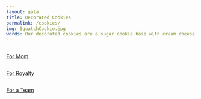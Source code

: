 ```yaml
---
layout: gala
title: Decorated Cookies
permalink: /cookies/
img: SquatchCookie.jpg
words: Our decorated cookies are a sugar cookie base with cream cheese icing. Pricing starts at $25.00 for a dozen and they make a great addition to any event. See the examples below.
---
```



<div class="row row-border">
   <a href="{{site.baseurl}}/img/MotherCookie.jpg">
    	<div class="four columns news-piece news-piece-2 border" style="background-image: url({{site.baseurl}}/img/MotherCookie.jpg);">
    	<p class="news-title">For Mom</p>
   		</div>
   </a>

   <a href="{{site.baseurl}}/img/RoyalCookie.jpg">
    	<div class="four columns news-piece news-piece-2 border" style="background-image: url({{site.baseurl}}/img/RoyalCookie.jpg);">
    	<p class="news-title">For Royalty</p>
   		</div>
   </a>

   <a href="{{site.baseurl}}/img/BballCookie.jpg">
    	<div class="four columns news-piece news-piece-2 border" style="background-image: url({{site.baseurl}}/img/BballCookie.jpg);">
    	<p class="news-title">For a Team</p>
   		</div>
   </a>
</div>

